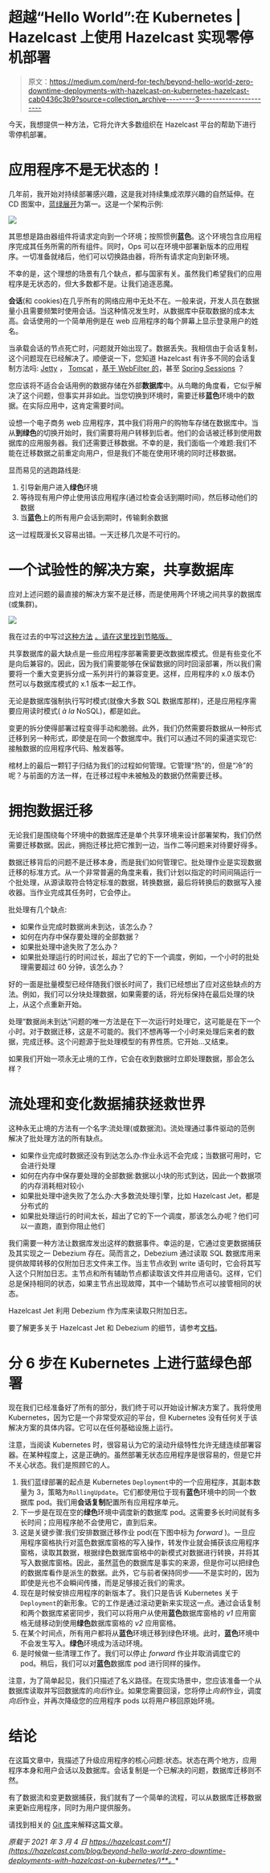 # 超越“Hello World”:在 Kubernetes | Hazelcast 上使用 Hazelcast 实现零停机部署

> 原文：<https://medium.com/nerd-for-tech/beyond-hello-world-zero-downtime-deployments-with-hazelcast-on-kubernetes-hazelcast-cab0436c3b9?source=collection_archive---------3----------------------->

今天，我想提供一种方法，它将允许大多数组织在 Hazelcast 平台的帮助下进行零停机部署。

# 应用程序不是无状态的！

几年前，我开始对持续部署感兴趣，这是我对持续集成浓厚兴趣的自然延伸。在 CD 图案中，[蓝绿展开](https://en.wikipedia.org/wiki/Blue-green_deployment)为第一。这是一个架构示例:

![](img/bd8d8d50ad45fac5a898b1cffd8d6e03.png)

其思想是路由器组件将请求定向到一个环境；按照惯例**蓝色**。这个环境包含应用程序完成其任务所需的所有组件。同时，Ops 可以在环境中部署新版本的应用程序。一切准备就绪后，他们可以切换路由器，将所有请求定向到新环境。

不幸的是，这个理想的场景有几个缺点，都与国家有关。虽然我们希望我们的应用程序是无状态的，但大多数都不是。让我们追逐恶魔。

**会话**(和 cookies)在几乎所有的网络应用中无处不在。一般来说，开发人员在数据量小且需要频繁时使用会话。当这种情况发生时，从数据库中获取数据的成本太高。会话使用的一个简单用例是在 web 应用程序的每个屏幕上显示登录用户的姓名。

当承载会话的节点死亡时，问题就开始出现了。数据丢失。我相信由于会话复制，这个问题现在已经解决了。顺便说一下，您知道 Hazelcast 有许多不同的会话复制方法吗: [Jetty](https://github.com/hazelcast/hazelcast-jetty-sessionmanager) ， [Tomcat](https://github.com/hazelcast/hazelcast-tomcat-sessionmanager) ，[基于 WebFilter 的](https://github.com/hazelcast/hazelcast-wm)，甚至 [Spring Sessions](https://spring.io/projects/spring-session-hazelcast) ？

您应该将不适合会话用例的数据存储在外部**数据库**中。从鸟瞰的角度看，它似乎解决了这个问题，但事实并非如此。当您切换到环境时，需要迁移**蓝色**环境中的数据。在实际应用中，这肯定需要时间。

设想一个电子商务 web 应用程序，其中我们将用户的购物车存储在数据库中。当从**到绿色**的切换开始时，我们需要将用户转移到后者。他们的会话被迁移到使用数据库的应用服务器。我们还需要迁移数据。不幸的是，我们面临一个难题:我们不能在迁移数据之前重定向用户，但是我们不能在使用环境的同时迁移数据。

显而易见的逃跑路线是:

1.  引导新用户进入**绿色**环境
2.  等待现有用户停止使用该应用程序(通过检查会话到期时间)，然后移动他们的数据
3.  当**蓝色**上的所有用户会话到期时，传输剩余数据

这一过程既漫长又容易出错。一天迁移几次是不可行的。

# 一个试验性的解决方案，共享数据库

应对上述问题的最直接的解决方案不是迁移，而是使用两个环境之间共享的数据库(或集群)。

![](img/f2e3663491b48b650be6151838363845.png)

我在过去的中写过[这种方法](https://www.exoscale.com/syslog/kubernetes-zero-downtime-deployment/) [。请在这里找到节略版。](https://www.exoscale.com/syslog/kubernetes-zero-downtime-with-spring-boot/)

共享数据库的最大缺点是一些应用程序部署需要更改数据库模式。但是有些变化不是向后兼容的。因此，因为我们需要能够在保留数据的同时回滚部署，所以我们需要将一个重大变更拆分成一系列并行的兼容变更。这样，应用程序的 x.0 版本仍然可以与数据库模式的 x.1 版本一起工作。

无论是数据库强制执行写时模式(就像大多数 SQL 数据库那样)，还是应用程序需要应用读时模式( *à la* NoSQL)，都是如此。

变更的拆分使得部署过程变得手动和脆弱。此外，我们仍然需要将数据从一种形式迁移到另一种形式，即使是在同一个数据库中。我们可以通过不同的渠道实现它:接触数据的应用程序代码、触发器等。

棺材上的最后一颗钉子归结为我们的过程如何管理。它管理“热”的，但是“冷”的呢？与前面的方法一样，在迁移过程中未被触及的数据仍然需要迁移。

# 拥抱数据迁移

无论我们是围绕每个环境中的数据库还是单个共享环境来设计部署架构，我们仍然需要迁移数据。因此，拥抱迁移比把它推到一边，当作二等问题来对待要好得多。

数据迁移背后的问题不是迁移本身，而是我们如何管理它。批处理作业是实现数据迁移的标准方式。从一个非常普遍的角度来看，我们计划以指定的时间间隔运行一个批处理，从源读取符合特定标准的数据，转换数据，最后将转换后的数据写入接收器。当作业完成其任务时，它会停止。

批处理有几个缺点:

*   如果作业完成时数据尚未到达，该怎么办？
*   如何在内存中保存要处理的全部数据？
*   如果批处理中途失败了怎么办？
*   如果批处理运行的时间过长，超出了它的下一个调度，例如，一个小时的批处理需要超过 60 分钟，该怎么办？

好的一面是批量模型已经伴随我们很长时间了，我们已经想出了应对这些缺点的方法。例如，我们可以分块处理数据，如果需要的话，将光标保持在最后处理的块上，从这个点重新开始。

处理“数据尚未到达”问题的唯一方法是在下一次运行时处理它，这可能是在下一个小时。对于数据迁移，这是不可能的。我们不想再等一个小时来处理后来者的数据，完成迁移。这个问题源于批处理模型的有界性质。它开始…又结束。

如果我们开始一项永无止境的工作，它会在收到数据时立即处理数据，那会怎么样？

# 流处理和变化数据捕获拯救世界

这种永无止境的方法有一个名字:流处理(或数据流)。流处理通过事件驱动的范例解决了批处理方法的所有缺点。

*   如果作业完成时数据还没有到达怎么办:作业永远不会完成；当数据可用时，它会进行处理
*   如何在内存中保存要处理的全部数据:数据以小块的形式到达，因此一个数据项的内存消耗相对较小
*   如果批处理中途失败了怎么办:大多数流处理引擎，比如 Hazelcast Jet，都是分布式的
*   如果批处理运行的时间太长，超出了它的下一个调度，那该怎么办呢？他们可以一直跑，直到你阻止他们

我们需要一种方法让数据库发出这样的数据事件。幸运的是，它通过变更数据捕获及其实现之一 Debezium 存在。简而言之，Debezium 通过读取 SQL 数据库用来提供故障转移的仅附加日志文件来工作。当主节点收到 write 语句时，它会将其写入这个只附加日志。主节点和所有辅助节点都读取该文件并应用语句。这样，它们总是保持相同的状态，如果主节点出现故障，其中一个辅助节点可以接管相同的状态。

Hazelcast Jet 利用 Debezium 作为库来读取只附加日志。

要了解更多关于 Hazelcast Jet 和 Debezium 的细节，请参考[文档](https://jet-start.sh/docs/api/sources-sinks#change-data-capture-cdc)。

# 分 6 步在 Kubernetes 上进行蓝绿色部署

现在我们已经准备好了所有的部分，我们终于可以开始设计解决方案了。我将使用 Kubernetes，因为它是一个非常受欢迎的平台，但 Kubernetes 没有任何关于该解决方案的具体内容。它可以在任何基础设施上运行。

注意，当阅读 Kubernetes 时，很容易认为它的滚动升级特性允许无缝连续部署容器。在某种程度上，这是正确的。虽然部署无状态应用程序是很容易的，但是它并不关心状态。我们是照顾它的人。

1.  我们蓝绿部署的起点是 Kubernetes `Deployment`中的一个应用程序，其副本数量为 3，策略为`RollingUpdate`。它们都使用位于现有**蓝色**环境中的同一个数据库 pod。我们用**会话复制**配置所有应用程序单元。
2.  下一步是在现在空的**绿色**环境中调度新的数据库 pod。这需要多长时间就有多长时间；应用程序舱不会使用它，直到后来。
3.  这是关键步骤:我们安排数据迁移作业 pod(在下图中标为 *forward* )。一旦应用程序窗格执行对蓝色数据库窗格的写入操作，转发作业就会捕获该应用程序窗格，读取其数据，根据绿色数据库窗格中的新模式对数据进行转换，并将其写入数据库窗格。因此，虽然蓝色的数据库是事实的来源，但是你可以把绿色的数据库看作是派生的数据。此外，它与前者保持同步——不是实时的，因为即使是光也不会瞬间传播，而是足够接近我们的需求。
4.  现在是时候安排应用程序的新版本了。我们只是告诉 Kubernetes 关于`Deployment`的新形象。它的工作是通过滚动更新来实现这一点。通过会话复制和两个数据库紧密同步，我们可以将用户从使用**蓝色**数据库窗格的 *v1* 应用窗格无缝移动到使用**绿色**数据库窗格的 *v2* 应用窗格。
5.  在某个时间点，所有用户都将从**蓝色**环境迁移到绿色环境。此时，**蓝色**环境中不会发生写入。**绿色**环境成为活动环境。
6.  是时候做一些清理工作了。我们可以停止 *forward* 作业并取消调度它的 pod。稍后，我们可以对**蓝色**数据库 pod 进行同样的操作。

注意，为了简单起见，我们只描述了名义路径。在现实场景中，您应该准备一个从数据库读取并写回数据库的*向后*作业。如果您需要回滚，您将停止*向前*作业，调度*向后*作业，并再次降级您的应用程序 pods 以将用户移回原始环境。

# 结论

在这篇文章中，我描述了升级应用程序的核心问题:状态。状态在两个地方，应用程序本身和用户会话以及数据库。会话复制是一个已解决的问题，数据库迁移则不然。

有了数据流和变更数据捕获，我们就有了一个简单的流程，可以从数据库迁移数据来更新应用程序，同时为用户提供服务。

请找到相关的 [Git 库](https://github.com/hazelcast-demos/zerodowntime)来解释这篇文章。

*原载于 2021 年 3 月 4 日 https://hazelcast.com*[](https://hazelcast.com/blog/beyond-hello-world-zero-downtime-deployments-with-hazelcast-on-kubernetes/)**。**